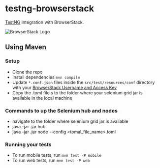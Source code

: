 # testng-browserstack

[TestNG](http://testng.org) Integration with BrowserStack.

![BrowserStack Logo](https://d98b8t1nnulk5.cloudfront.net/production/images/layout/logo-header.png?1469004780)

## Using Maven

### Setup

* Clone the repo
* Install dependencies `mvn compile`
* Update `*.conf.json` files inside the `src/test/resources/conf` directory with your [BrowserStack Username and Access Key](https://www.browserstack.com/accounts/settings)
* Copy the .toml file s to the folder where your selenium grid jar is available in the local machine

### Commands to up the Selenium hub and nodes
* navigate to the folder where selenium grid jar is available 
* java -jar <selenium-grid-name>.jar hub
* java -jar  <selenium-grid-name>.jar node --config <tomal_file_name>.toml

### Running your tests

- To run mobile tests, run `mvn test -P mobile`
- To run web tests, run `mvn test -P web`
